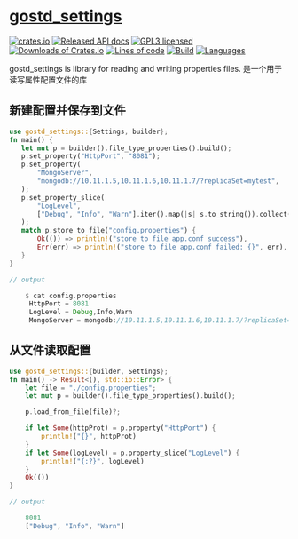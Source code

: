 # [gostd_settings](https://github.com/wandercn/gostd_settings)

[![crates.io](https://img.shields.io/crates/v/gostd_settings.svg?color=yellow)](https://crates.io/crates/gostd_settings)
[![Released API docs](https://docs.rs/gostd_settings/badge.svg)](https://docs.rs/gostd_settings)
[![GPL3 licensed](https://img.shields.io/github/license/wandercn/gostd_settings.svg)](./LICENSE)
[![Downloads of Crates.io](https://img.shields.io/crates/d/gostd_settings.svg)](https://crates.io/crates/gostd_settings)
[![Lines of code](https://img.shields.io/tokei/lines/github/wandercn/gostd_settings.svg)](#)
[![Build](https://img.shields.io/github/workflow/status/wandercn/gostd_settings/Rust.svg)](#)
[![Languages](https://img.shields.io/github/languages/top/wandercn/gostd_settings.svg)](#)

gostd_settings is library for reading and writing properties files. 是一个用于读写属性配置文件的库


## 新建配置并保存到文件 

```rust
use gostd_settings::{Settings, builder};
fn main() {
   let mut p = builder().file_type_properties().build();
   p.set_property("HttpPort", "8081");
   p.set_property(
       "MongoServer",
       "mongodb://10.11.1.5,10.11.1.6,10.11.1.7/?replicaSet=mytest",
   );
   p.set_property_slice(
       "LogLevel",
       ["Debug", "Info", "Warn"].iter().map(|s| s.to_string()).collect(),
   );
   match p.store_to_file("config.properties") {
       Ok(()) => println!("store to file app.conf success"),
       Err(err) => println!("store to file app.conf failed: {}", err),
   }
}

// output

    $ cat config.properties
     HttpPort = 8081
     LogLevel = Debug,Info,Warn
     MongoServer = mongodb://10.11.1.5,10.11.1.6,10.11.1.7/?replicaSet=mytest
```

## 从文件读取配置

```rust
use gostd_settings::{builder, Settings};
fn main() -> Result<(), std::io::Error> {
    let file = "./config.properties";
    let mut p = builder().file_type_properties().build();

    p.load_from_file(file)?;

    if let Some(httpProt) = p.property("HttpPort") {
        println!("{}", httpProt)
    }
    if let Some(logLevel) = p.property_slice("LogLevel") {
        println!("{:?}", logLevel)
    }
    Ok(())
}

// output

    8081
    ["Debug", "Info", "Warn"]

```

